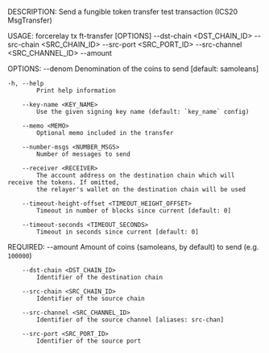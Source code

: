 DESCRIPTION:
Send a fungible token transfer test transaction (ICS20 MsgTransfer)

USAGE:
    forcerelay tx ft-transfer [OPTIONS] --dst-chain <DST_CHAIN_ID> --src-chain <SRC_CHAIN_ID> --src-port <SRC_PORT_ID> --src-channel <SRC_CHANNEL_ID> --amount <AMOUNT>

OPTIONS:
        --denom <DENOM>
            Denomination of the coins to send [default: samoleans]

    -h, --help
            Print help information

        --key-name <KEY_NAME>
            Use the given signing key name (default: `key_name` config)

        --memo <MEMO>
            Optional memo included in the transfer

        --number-msgs <NUMBER_MSGS>
            Number of messages to send

        --receiver <RECEIVER>
            The account address on the destination chain which will receive the tokens. If omitted,
            the relayer's wallet on the destination chain will be used

        --timeout-height-offset <TIMEOUT_HEIGHT_OFFSET>
            Timeout in number of blocks since current [default: 0]

        --timeout-seconds <TIMEOUT_SECONDS>
            Timeout in seconds since current [default: 0]

REQUIRED:
        --amount <AMOUNT>
            Amount of coins (samoleans, by default) to send (e.g. `100000`)

        --dst-chain <DST_CHAIN_ID>
            Identifier of the destination chain

        --src-chain <SRC_CHAIN_ID>
            Identifier of the source chain

        --src-channel <SRC_CHANNEL_ID>
            Identifier of the source channel [aliases: src-chan]

        --src-port <SRC_PORT_ID>
            Identifier of the source port
